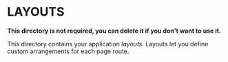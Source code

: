 # LAYOUTS

**This directory is not required, you can delete it if you don't want to use it.**

This directory contains your application *layouts*.
Layouts let you define custom arrangements for each page route.
